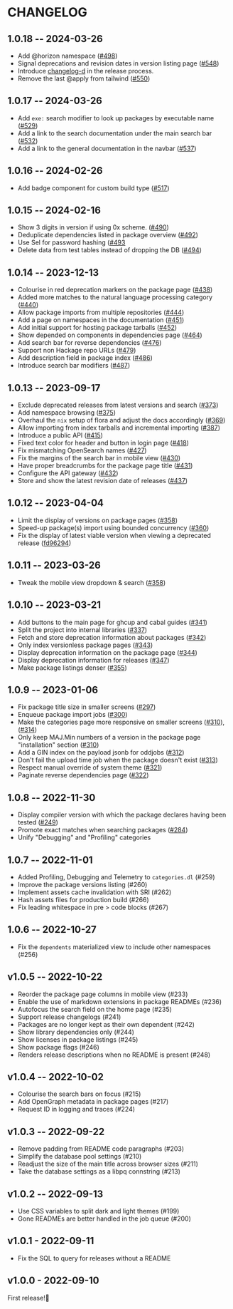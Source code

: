 # CHANGELOG

## 1.0.18 -- 2024-03-26

* Add @horizon namespace ([#498](https://github.com/flora-pm/flora-server/issues/498))
* Signal deprecations and revision dates in version listing page ([#548](https://github.com/flora-pm/flora-server/pull/548))
* Introduce [changelog-d](https://codeberg.org/fgaz/changelog-d) in the release process.
* Remove the last @apply from tailwind ([#550](https://github.com/flora-pm/flora-server/pulls/550))

## 1.0.17 -- 2024-03-26

* Add `exe:` search modifier to look up packages by executable name ([#529](https://github.com/flora-pm/flora-server/pull/529))
* Add a link to the search documentation under the main search bar ([#532](https://github.com/flora-pm/flora-server/pull/532))
* Add a link to the general documentation in the navbar ([#537](https://github.com/flora-pm/flora-server/pull/537))

## 1.0.16 -- 2024-02-26

* Add badge component for custom build type ([#517](https://github.com/flora-pm/flora-server/pull/517))

## 1.0.15 -- 2024-02-16
* Show 3 digits in version if using 0x scheme. ([#490](https://github.com/flora-pm/flora-server/pull/490))
* Deduplicate dependencies listed in package overview ([#492](https://github.com/flora-pm/flora-server/pull/492))
* Use Sel for password hashing ([#493](https://github.com/flora-pm/flora-server/pull/493)
* Delete data from test tables instead of dropping the DB ([#494](https://github.com/flora-pm/flora-server/pull/494))

## 1.0.14 -- 2023-12-13
* Colourise in red deprecation markers on the package page ([#438](https://github.com/flora-pm/flora-server/pull/439))
* Added more matches to the natural language processing category ([#440](https://github.com/flora-pm/flora-server/pull/440))
* Allow package imports from multiple repositories ([#444](https://github.com/flora-pm/flora-server/pull/444))
* Add a page on namespaces in the documentation ([#451](https://github.com/flora-pm/flora-server/pull/451))
* Add initial support for hosting package tarballs ([#452](https://github.com/flora-pm/flora-server/pull/452))
* Show depended on components in dependencies page ([#464](https://github.com/flora-pm/flora-server/pull/464))
* Add search bar for reverse dependencies ([#476](https://github.com/flora-pm/flora-server/pull/476))
* Support non Hackage repo URLs ([#479](https://github.com/flora-pm/flora-server/pull/479))
* Add description field in package index ([#486](https://github.com/flora-pm/flora-server/pull/486))
* Introduce search bar modifiers ([#487](https://github.com/flora-pm/flora-server/pull/487))

## 1.0.13 -- 2023-09-17
* Exclude deprecated releases from latest versions and search ([#373](https://github.com/flora-pm/flora-server/pull/373))
* Add namespace browsing ([#375](https://github.com/flora-pm/flora-server/pull/375))
* Overhaul the `nix` setup of flora and adjust the docs accordingly ([#369](https://github.com/flora-pm/flora-server/pull/369))
* Allow importing from index tarballs and incremental importing ([#387](https://github.com/flora-pm/flora-server/pull/387))
* Introduce a public API ([#415](https://github.com/flora-pm/flora-server/pull/415))
* Fixed text color for header and button in login page ([#418](https://github.com/flora-pm/flora-server/pull/418))
* Fix mismatching OpenSearch names ([#427](https://github.com/flora-pm/flora-server/pull/427))
* Fix the margins of the search bar in mobile view ([#430](https://github.com/flora-pm/flora-server/pull/430))
* Have proper breadcrumbs for the package page title ([#431](https://github.com/flora-pm/flora-server/pull/431))
* Configure the API gateway ([#432](https://github.com/flora-pm/flora-server/pull/432))
* Store and show the latest revision date of releases ([#437](https://github.com/flora-pm/flora-server/pull/437))

## 1.0.12 -- 2023-04-04

* Limit the display of versions on package pages ([#358](https://github.com/flora-pm/flora-server/pull/361))
* Speed-up package(s) import using bounded concurrency ([#360](https://github.com/flora-pm/flora-server/pull/360))
* Fix the display of latest viable version when viewing a deprecated release ([fd96294](https://github.com/flora-pm/flora-server/commit/fd962942d8b029083b0d883167bfff2913bf18fd))

## 1.0.11 -- 2023-03-26

* Tweak the mobile view dropdown & search ([#358](https://github.com/flora-pm/flora-server/pull/358))

## 1.0.10 -- 2023-03-21
* Add buttons to the main page for ghcup and cabal guides ([#341](https://github.com/flora-pm/flora-server/pull/341))
* Split the project into internal libraries ([#337](https://github.com/flora-pm/flora-server/pull/337))
* Fetch and store deprecation information about packages ([#342](https://github.com/flora-pm/flora-server/pull/342))
* Only index versionless package pages ([#343](https://github.com/flora-pm/flora-server/pull/343))
* Display deprecation information on the package page ([#344](https://github.com/flora-pm/flora-server/pull/344))
* Display deprecation information for releases ([#347](https://github.com/flora-pm/flora-server/pull/347))
* Make package listings denser ([#355](https://github.com/flora-pm/flora-server/pull/355))

## 1.0.9 -- 2023-01-06
* Fix package title size in smaller screens ([#297](https://github.com/flora-pm/flora-server/pull/297))
* Enqueue package import jobs ([#300](https://github.com/flora-pm/flora-server/pull/300))
* Make the categories page more responsive on smaller screens ([#310](https://github.com/flora-pm/flora-server/pull/310)), ([#314](https://github.com/flora-pm/flora-server/pull/310))
* Only keep MAJ.Min numbers of a version in the package page "installation" section ([#310](https://github.com/flora-pm/flora-server/pull/310))
* Add a GIN index on the payload jsonb for oddjobs ([#312](https://github.com/flora-pm/flora-server/pull/312))
* Don't fail the upload time job when the package doesn't exist ([#313](https://github.com/flora-pm/flora-server/pull/310))
* Respect manual override of system theme ([#321](https://github.com/flora-pm/flora-server/pull/321))
* Paginate reverse dependencies page ([#322](https://github.com/flora-pm/flora-server/pull/323))

## 1.0.8 -- 2022-11-30
* Display compiler version with which the package declares having been tested ([#249](https://github.com/flora-pm/flora-server/pull/249))
* Promote exact matches when searching packages ([#284](https://github.com/flora-pm/flora-server/pull/284))
* Unify "Debugging" and "Profiling" categories

## 1.0.7 -- 2022-11-01

* Added Profiling, Debugging and Telemetry to `categories.dl` (#259)
* Improve the package versions listing (#260)
* Implement assets cache invalidation with SRI (#262)
* Hash assets files for production build (#266)
* Fix leading whitespace in pre > code blocks (#267)

## 1.0.6 -- 2022-10-27

* Fix the `dependents` materialized view to include other namespaces (#256)

## v1.0.5 -- 2022-10-22

* Reorder the package page columns in mobile view (#233)
* Enable the use of markdown extensions in package READMEs (#236)
* Autofocus the search field on the home page (#235)
* Support release changelogs (#241)
* Packages are no longer kept as their own dependent (#242)
* Show library dependencies only (#244)
* Show licenses in package listings (#245)
* Show package flags (#246)
* Renders release descriptions when no README is present (#248)

## v1.0.4 -- 2022-10-02

* Colourise the search bars on focus (#215)
* Add OpenGraph metadata in package pages (#217)
* Request ID in logging and traces (#224)

## v1.0.3 -- 2022-09-22

* Remove padding from README code paragraphs (#203)
* Simplify the database pool settings (#210)
* Readjust the size of the main title across browser sizes (#211)
* Take the database settings as a libpq connstring (#213)

## v1.0.2 -- 2022-09-13

* Use CSS variables to split dark and light themes (#199)
* Gone READMEs are better handled in the job queue (#200)

## v1.0.1 - 2022-09-11

* Fix the SQL to query for releases without a README

## v1.0.0 - 2022-09-10

First release!🥳
